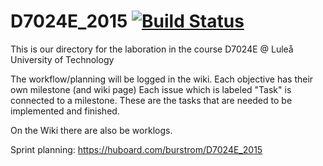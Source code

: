 # D7024E_2015 [![Build Status](http://luxxorina.luxxor.se:9980/buildStatus/icon?job=D7024E-Distributedsomething)](http://luxxorina.luxxor.se:8888/job/D7024E-Distributedsomething)

This is our directory for the laboration in the course D7024E @ Luleå University of Technology

The workflow/planning will be logged in the wiki. Each objective has their own milestone (and wiki page)
Each issue which is labeled "Task" is connected to a milestone. These are the tasks that are needed to be implemented and finished.

On the Wiki there are also be worklogs.

Sprint planning:
https://huboard.com/burstrom/D7024E_2015

